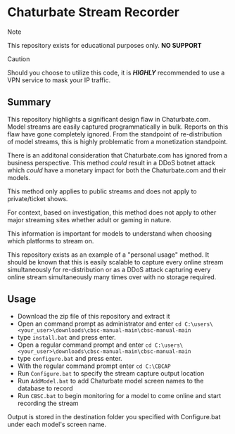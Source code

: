# Chaturbate Stream Recorder
> [!NOTE]
> This repository exists for educational purposes only. **NO SUPPORT**

> [!CAUTION]
> Should you choose to utilize this code, it is _**HIGHLY**_ recommended to use a VPN service to mask your IP traffic.

## Summary
This repository highlights a significant design flaw in Chaturbate.com. Model streams are easily captured programmatically in bulk. Reports on this flaw have gone completely ignored. From the standpoint of re-distribution of model streams, this is highly problematic from a monetization standpoint.

There is an additonal consideration that Chaturbate.com has ignored from a business perspective. This method _could_ result in a DDoS botnet attack which _could_ have a monetary impact for both the Chaturbate.com and their models.

This method only applies to public streams and does not apply to private/ticket shows.

For context, based on investigation, this method does not apply to other major streaming sites whether adult or gaming in nature.

This information is important for models to understand when choosing which platforms to stream on.

This repository exists as an example of a "personal usage" method. It should be known that this is easily scalable to capture every online stream simultaneously for re-distribution or as a DDoS attack capturing every online stream simultaneously many times over with no storage required.

## Usage
* Download the zip file of this repository and extract it
* Open an command prompt as administrator and enter ```cd C:\users\<your_user>\downloads\cbsc-manual-main\cbsc-manual-main```
* type `install.bat` and press enter.
* Open a regular command prompt and enter ```cd C:\users\<your_user>\downloads\cbsc-manual-main\cbsc-manual-main```
* type `configure.bat` and press enter.
* With the regular command prompt enter ```cd C:\CBCAP```
* Run ```Configure.bat``` to specify the stream capture output location
* Run ```AddModel.bat``` to add Chaturbate model screen names to the database to record
* Run ```CBSC.bat``` to begin monitoring for a model to come online and start recording the stream

Output is stored in the destination folder you specified with Configure.bat under each model's screen name.

